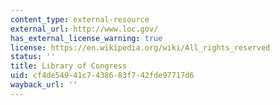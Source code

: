 ```yaml
---
content_type: external-resource
external_url: http://www.loc.gov/
has_external_license_warning: true
license: https://en.wikipedia.org/wiki/All_rights_reserved
status: ''
title: Library of Congress
uid: cf4de549-41c7-4386-83f7-42fde97717d6
wayback_url: ''
---
```

